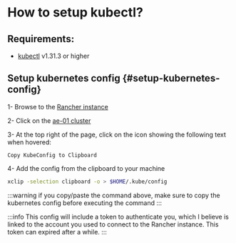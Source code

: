 # How to setup kubectl?

## Requirements:

- [kubectl](https://kubernetes.io/docs/tasks/tools) v1.31.3 or higher

## Setup kubernetes config {#setup-kubernetes-config}

1- Browse to the [Rancher instance](https://kaas.cloud.set.kuleuven.be/dashboard/auth/login)

2- Click on the [ae-01 cluster](https://kaas.cloud.set.kuleuven.be/dashboard/c/c-m-mv6j8shj/explorer#cluster-events)

3- At the top right of the page, click on the icon showing the following text when hovered:

```text
Copy KubeConfig to Clipboard
```

4- Add the config from the clipboard to your machine

```bash
xclip -selection clipboard -o > $HOME/.kube/config
```

:::warning
if you copy/paste the command above, make sure to copy the kubernetes config before executing the command
:::

:::info
This config will include a token to authenticate you, which I believe is linked to the account you used to connect to the Rancher instance. This token can expired after a while.
:::

